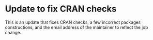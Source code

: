 # Update to fix CRAN checks

This is an update that fixes CRAN checks, a few incorrect packages constructions, and the email address of the maintainer to reflect the job change.